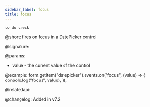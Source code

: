 ```yaml
---
sidebar_label: focus
title: focus
---          
```


`to do check`

@short: fires on focus in a DatePicker control

@signature: 

@params:
- value - the current value of the control

@example:
form.getItem("datepicker").events.on("focus", (value) => {
    console.log("focus", value);
});

@relatedapi: 

@changelog: Added in v7.2
